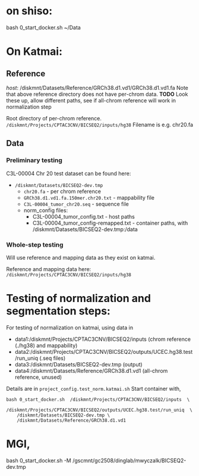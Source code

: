 
# on shiso:
bash 0_start_docker.sh ~/Data

# On Katmai:

## Reference

*host*: /diskmnt/Datasets/Reference/GRCh38.d1.vd1/GRCh38.d1.vd1.fa
Note that above reference directory does not have per-chrom data.  **TODO** Look these up, allow different paths, see if all-chrom reference will work in normalization step

Root directory of per-chrom reference.  `/diskmnt/Projects/CPTAC3CNV/BICSEQ2/inputs/hg38` Filename is e.g. chr20.fa

## Data

### Preliminary testing
C3L-00004 Chr 20 test dataset can be found here:
* `/diskmnt/Datasets/BICSEQ2-dev.tmp`
    * `chr20.fa` - per chrom reference
    * `GRCh38.d1.vd1.fa.150mer.chr20.txt` - mappability file
    * `C3L-00004_tumor_chr20.seq` - sequence file
    * norm_config files:
        * C3L-00004_tumor_config.txt - host paths
        * C3L-00004_tumor_config-remapped.txt - container paths, with /diskmnt/Datasets/BICSEQ2-dev.tmp:/data

### Whole-step testing
Will use reference and mapping data as they exist on katmai.

Reference and mapping data here: `/diskmnt/Projects/CPTAC3CNV/BICSEQ2/inputs/hg38`

# Testing of normalization and segmentation steps:
For testing of normalization on katmai, using data in 
*   data1:/diskmnt/Projects/CPTAC3CNV/BICSEQ2/inputs  (chrom reference (./hg38) and mappability)
*   data2:/diskmnt/Projects/CPTAC3CNV/BICSEQ2/outputs/UCEC.hg38.test/run_uniq  (.seq files)
*   data3:/diskmnt/Datasets/BICSEQ2-dev.tmp (output)
*   data4:/diskmnt/Datasets/Reference/GRCh38.d1.vd1 (all-chrom reference, unused)

Details are in `project_config.test_norm.katmai.sh`
Start container with,
```
bash 0_start_docker.sh  /diskmnt/Projects/CPTAC3CNV/BICSEQ2/inputs  \
    /diskmnt/Projects/CPTAC3CNV/BICSEQ2/outputs/UCEC.hg38.test/run_uniq  \
    /diskmnt/Datasets/BICSEQ2-dev.tmp \
    /diskmnt/Datasets/Reference/GRCh38.d1.vd1
```

# MGI, 
bash 0_start_docker.sh -M /gscmnt/gc2508/dinglab/mwyczalk/BICSEQ2-dev.tmp
